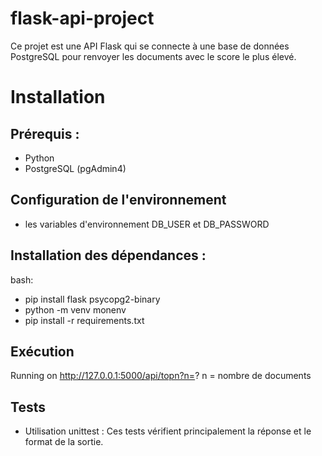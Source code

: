 # flask-api-project

Ce projet est une API Flask qui se connecte à une base de données PostgreSQL pour renvoyer les documents avec le score le plus élevé.

# Installation

## Prérequis :
   - Python 
   - PostgreSQL (pgAdmin4)

## Configuration de l'environnement 
   - les variables d'environnement DB_USER et DB_PASSWORD

## Installation des dépendances :
   bash:
   - pip install flask psycopg2-binary 
   - python -m venv monenv
   - pip install -r requirements.txt 

## Exécution
   Running on http://127.0.0.1:5000/api/topn?n=? 
   n = nombre de documents
## Tests
  - Utilisation unittest : Ces tests vérifient principalement la réponse et le format de la sortie.